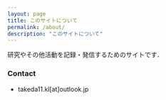 ```yaml
---
layout: page
title: このサイトについて
permalink: /about/
description: "このサイトについて"
---
```


研究やその他活動を記録・発信するためのサイトです．

### Contact
- takeda11.kl[at]outlook.jp
